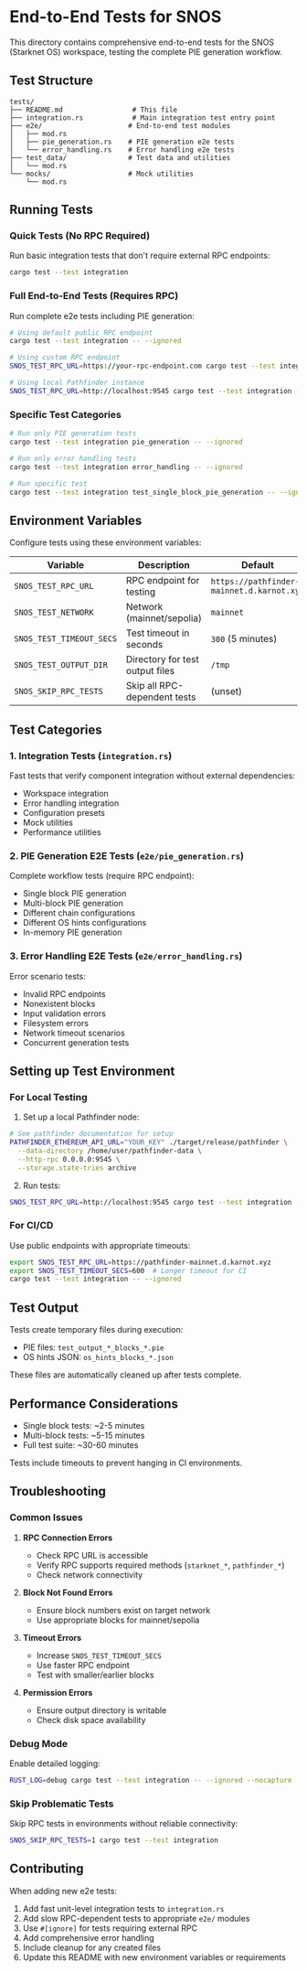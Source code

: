 # End-to-End Tests for SNOS

This directory contains comprehensive end-to-end tests for the SNOS (Starknet OS) workspace, testing the complete PIE generation workflow.

## Test Structure

```
tests/
├── README.md                 # This file
├── integration.rs            # Main integration test entry point
├── e2e/                     # End-to-end test modules
│   ├── mod.rs
│   ├── pie_generation.rs    # PIE generation e2e tests
│   └── error_handling.rs    # Error handling e2e tests
├── test_data/               # Test data and utilities
│   └── mod.rs
└── mocks/                   # Mock utilities
    └── mod.rs
```

## Running Tests

### Quick Tests (No RPC Required)

Run basic integration tests that don't require external RPC endpoints:

```bash
cargo test --test integration
```

### Full End-to-End Tests (Requires RPC)

Run complete e2e tests including PIE generation:

```bash
# Using default public RPC endpoint
cargo test --test integration -- --ignored

# Using custom RPC endpoint
SNOS_TEST_RPC_URL=https://your-rpc-endpoint.com cargo test --test integration -- --ignored

# Using local Pathfinder instance
SNOS_TEST_RPC_URL=http://localhost:9545 cargo test --test integration -- --ignored
```

### Specific Test Categories

```bash
# Run only PIE generation tests
cargo test --test integration pie_generation -- --ignored

# Run only error handling tests
cargo test --test integration error_handling -- --ignored

# Run specific test
cargo test --test integration test_single_block_pie_generation -- --ignored
```

## Environment Variables

Configure tests using these environment variables:

| Variable | Description | Default |
|----------|-------------|---------|
| `SNOS_TEST_RPC_URL` | RPC endpoint for testing | `https://pathfinder-mainnet.d.karnot.xyz` |
| `SNOS_TEST_NETWORK` | Network (mainnet/sepolia) | `mainnet` |
| `SNOS_TEST_TIMEOUT_SECS` | Test timeout in seconds | `300` (5 minutes) |
| `SNOS_TEST_OUTPUT_DIR` | Directory for test output files | `/tmp` |
| `SNOS_SKIP_RPC_TESTS` | Skip all RPC-dependent tests | (unset) |

## Test Categories

### 1. Integration Tests (`integration.rs`)

Fast tests that verify component integration without external dependencies:
- Workspace integration
- Error handling integration
- Configuration presets
- Mock utilities
- Performance utilities

### 2. PIE Generation E2E Tests (`e2e/pie_generation.rs`)

Complete workflow tests (require RPC endpoint):
- Single block PIE generation
- Multi-block PIE generation
- Different chain configurations
- Different OS hints configurations
- In-memory PIE generation

### 3. Error Handling E2E Tests (`e2e/error_handling.rs`)

Error scenario tests:
- Invalid RPC endpoints
- Nonexistent blocks
- Input validation errors
- Filesystem errors
- Network timeout scenarios
- Concurrent generation tests

## Setting up Test Environment

### For Local Testing

1. Set up a local Pathfinder node:
```bash
# See pathfinder documentation for setup
PATHFINDER_ETHEREUM_API_URL="YOUR_KEY" ./target/release/pathfinder \
  --data-directory /home/user/pathfinder-data \
  --http-rpc 0.0.0.0:9545 \
  --storage.state-tries archive
```

2. Run tests:
```bash
SNOS_TEST_RPC_URL=http://localhost:9545 cargo test --test integration -- --ignored
```

### For CI/CD

Use public endpoints with appropriate timeouts:
```bash
export SNOS_TEST_RPC_URL=https://pathfinder-mainnet.d.karnot.xyz
export SNOS_TEST_TIMEOUT_SECS=600  # Longer timeout for CI
cargo test --test integration -- --ignored
```

## Test Output

Tests create temporary files during execution:
- PIE files: `test_output_*_blocks_*.pie`
- OS hints JSON: `os_hints_blocks_*.json`

These files are automatically cleaned up after tests complete.

## Performance Considerations

- Single block tests: ~2-5 minutes
- Multi-block tests: ~5-15 minutes
- Full test suite: ~30-60 minutes

Tests include timeouts to prevent hanging in CI environments.

## Troubleshooting

### Common Issues

1. **RPC Connection Errors**
   - Check RPC URL is accessible
   - Verify RPC supports required methods (`starknet_*`, `pathfinder_*`)
   - Check network connectivity

2. **Block Not Found Errors**
   - Ensure block numbers exist on target network
   - Use appropriate blocks for mainnet/sepolia

3. **Timeout Errors**
   - Increase `SNOS_TEST_TIMEOUT_SECS`
   - Use faster RPC endpoint
   - Test with smaller/earlier blocks

4. **Permission Errors**
   - Ensure output directory is writable
   - Check disk space availability

### Debug Mode

Enable detailed logging:
```bash
RUST_LOG=debug cargo test --test integration -- --ignored --nocapture
```

### Skip Problematic Tests

Skip RPC tests in environments without reliable connectivity:
```bash
SNOS_SKIP_RPC_TESTS=1 cargo test --test integration
```

## Contributing

When adding new e2e tests:

1. Add fast unit-level integration tests to `integration.rs`
2. Add slow RPC-dependent tests to appropriate `e2e/` modules
3. Use `#[ignore]` for tests requiring external RPC
4. Add comprehensive error handling
5. Include cleanup for any created files
6. Update this README with new environment variables or requirements